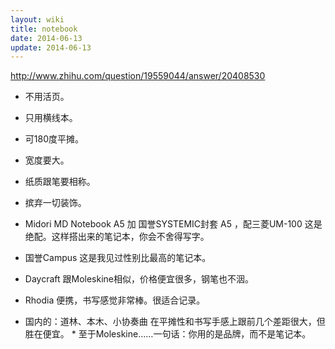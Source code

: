 ```yaml
---
layout: wiki
title: notebook
date: 2014-06-13
update: 2014-06-13
---
```


http://www.zhihu.com/question/19559044/answer/20408530

* 不用活页。
* 只用横线本。
* 可180度平摊。
* 宽度要大。
* 纸质跟笔要相称。
* 摈弃一切装饰。

* Midori MD Notebook A5 加 国誉SYSTEMIC封套 A5 ，配三菱UM-100
这是绝配。这样搭出来的笔记本，你会不舍得写字。
* 国誉Campus
这是我见过性别比最高的笔记本。
* Daycraft
跟Moleskine相似，价格便宜很多，钢笔也不洇。
* Rhodia
便携，书写感觉非常棒。很适合记录。
* 国内的：道林、本木、小协奏曲
在平摊性和书写手感上跟前几个差距很大，但胜在便宜。
\* 至于Moleskine……一句话：你用的是品牌，而不是笔记本。
